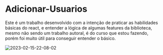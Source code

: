 # Adicionar-Usuarios
 Este é um trabalho desenvolvido com a intenção de praticar as habilidades básicas do react, e entender a lógica de algumas features da biblioteca, mesmo não sendo um trabalho autoral, é do curso que estou fazendo, porém foi muito útil para conseguir entender o básico.  
 
 ![2023-02-15-22-08-02](https://user-images.githubusercontent.com/83356286/219235732-b22bb33d-ad6b-46fa-9476-3f8a49dbb254.gif)
